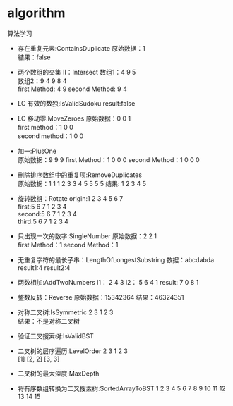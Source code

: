 # algorithm
算法学习 

* 存在重复元素:ContainsDuplicate 
原始数据：1  
結果：false 

* 两个数组的交集 II：Intersect 
数组1：4 9 5  
数组2：9 4 9 8 4  
first Method: 4 9 
second Method: 9 4  

* LC 有效的数独:IsValidSudoku
result:false

* LC 移动零:MoveZeroes 
原始数据：0 0 1  
first method：1 0 0  
second method：1 0 0  

* 加一:PlusOne  
原始数据：9 9 9 
first Method：1 0 0 0 
second Method：1 0 0 0 

* 删除排序数组中的重复项:RemoveDuplicates  
原始数据：1 1 1 2 3 3 4 5 5 5 5 
结果: 1 2 3 4 5 

* 旋转数组：Rotate 
origin:1 2 3 4 5 6 7  
first:5 6 7 1 2 3 4  
second:5 6 7 1 2 3 4  
third:5 6 7 1 2 3 4  

* 只出现一次的数字:SingleNumber 
原始数据：2 2 1  
first Method：1 
second Method：1 

* 无重复字符的最长子串：LengthOfLongestSubstring 
数据：abcdabda 
result1:4 
result2:4 


* 两数相加:AddTwoNumbers 
l1：    2 4 3 
l2：    5 6 4 1 
result: 7 0 8 1 

* 整数反转：Reverse 
原始数据：15342364 
结果：46324351 

* 对称二叉树:IsSymmetric 
2  3  1  2  3   
结果：不是对称二叉树 

* 验证二叉搜索树:IsValidBST 

* 二叉树的层序遍历:LevelOrder 
2  3  1  2  3   
[1] 
[2, 2] 
[3, 3] 

* 二叉树的最大深度:MaxDepth 

* 将有序数组转换为二叉搜索树:SortedArrayToBST 
1  2  3  4  5  6  7  8  9  10  11  12  13  14  15   
